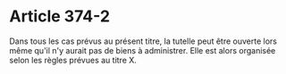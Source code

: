 # Article 374-2

Dans tous les cas prévus au présent titre, la tutelle peut être ouverte lors même qu'il n'y aurait pas de biens à administrer.   Elle est alors organisée selon les règles prévues au titre X.